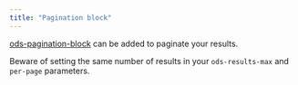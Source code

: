 ```yaml
---
title: "Pagination block"
---
```


[ods-pagination-block](https://help.opendatasoft.com/widgets/#/api/ods-widgets.directive:odsPaginationBlock) 
can be added to paginate your results. 

Beware of setting the same number of results in your `ods-results-max` and `per-page` parameters. 
